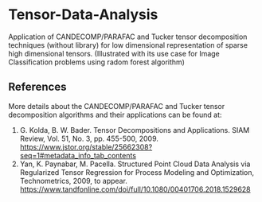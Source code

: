 # Tensor-Data-Analysis

Application of CANDECOMP/PARAFAC and Tucker tensor decomposition techniques (without library) for low dimensional representation of sparse high dimensional tensors. (Illustrated with its use case for Image Classification problems using radom forest algorithm)

## References
More details about the CANDECOMP/PARAFAC and Tucker tensor decomposition algorithms and their applications can be found at:
1. G. Kolda, B. W. Bader. Tensor Decompositions and Applications. SIAM Review, Vol. 51, No. 3, pp. 455-500, 2009.
 https://www.jstor.org/stable/25662308?seq=1#metadata_info_tab_contents
2. Yan, K. Paynabar, M. Pacella. Structured Point Cloud Data Analysis via Regularized Tensor Regression for Process Modeling and Optimization, Technometrics, 2009, to appear.
 https://www.tandfonline.com/doi/full/10.1080/00401706.2018.1529628
